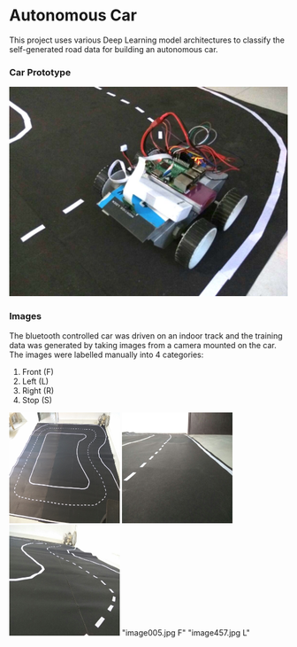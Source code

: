 # Autonomous Car

This project uses various Deep Learning model architectures to classify the self-generated road data for building an autonomous car.

### Car Prototype
<img src="https://github.com/First-Of-His-Name/Autonomous-Car-Prototype/blob/master/Car_image.jpg"/>

### Images
The bluetooth controlled car was driven on an indoor track and the training data was generated by taking images from a camera mounted on the car. The images were labelled manually into 4 categories:
1. Front (F)
2. Left  (L)
3. Right (R)
4. Stop  (S)

<img src="https://github.com/First-Of-His-Name/Autonomous-Car-Prototype/blob/master/track_image1.jpg" width="200px" height="200px"/> <img src="https://github.com/First-Of-His-Name/Autonomous-Car-Prototype/blob/master/track_image2.jpg" width="200px" height="200px"/> <img src="https://github.com/First-Of-His-Name/Autonomous-Car-Prototype/blob/master/track_image3.jpg" width="200px" height="200px"/>
"image005.jpg F" "image457.jpg L"
